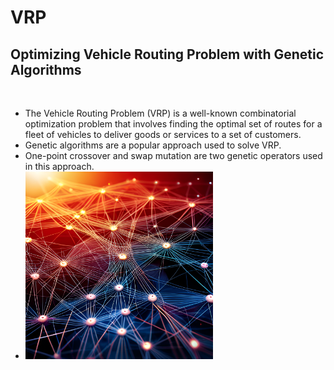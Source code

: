 # VRP
<h2>Optimizing Vehicle Routing Problem with Genetic Algorithms</h2><br>
<ul>
    <li>The Vehicle Routing Problem (VRP) is a well-known combinatorial optimization problem that involves finding the optimal set of routes for a fleet of vehicles to deliver goods or services to a set of customers.<br></li>
   <li>Genetic algorithms are a popular approach used to solve VRP. <br></li>
   <li>One-point crossover and swap mutation are two genetic operators used in this approach.<br></li>
   <li><img src="img/1.png" alt="alt text" width="300" height="300">
</li>
</ul>
  
